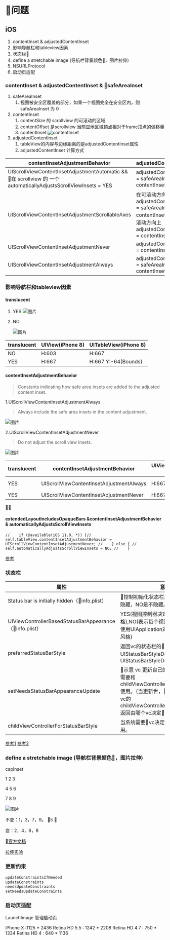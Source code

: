 
# 问题

## iOS

1. contentInset & adjustedContentInset
2. 影响导航栏和tableview因素
3. 状态栏
4. define a stretchable image (导航栏背景颜色，图片拉伸)
5. NSURLProtocol
6. 启动页适配

### contentInset & adjustedContentInset & safeAreaInset

1. safeAreaInset
    1. 视图被安全区覆盖的部分，如果一个视图完全在安全区内，则 safeAreaInset 为 0
2. contentInset
    1. contentSize 的 scrollview 的可滚动的区域
    2. contentOffset 是scrollview 当前显示区域顶点相对于frame顶点的偏移量
    3. contentInset:![contentInset](../Sources/contentInsetInScrollview.jpg)
3. adjustedContentInset
   1. tableView的内容与边缘距离的是adjustedContentInset属性
   2. adjustedContentInset 计算方式

contentInsetAdjustmentBehavior | adjustedContentInset
--- | ---
UIScrollViewContentInsetAdjustmentAutomatic && 在 scrollview 的 一个automaticallyAdjustsScrollViewInsets = YES | adjustedContentInset = safeAreaInset + contentInset
UIScrollViewContentInsetAdjustmentScrollableAxes | 在可滚动方向上adjustedContentInset = safeAreaInset + contentInset，在不可滚动方向上adjustedContentInset = contentInset
UIScrollViewContentInsetAdjustmentNever | adjustedContentInset = contentInset
UIScrollViewContentInsetAdjustmentAlways | adjustedContentInset = safeAreaInset + contentInset

### 影响导航栏和tableview因素

#### translucent

1. YES
    ![图片](../Sources/1530495757.png)
2. NO

    ![图片](../Sources/1530495069.png)

translucent |UIView(iPhone 8) | UITableView(iPhone 8)
--- |--- | ---
NO | H:603 | H:667
YES | H:667 | H:667 Y:-64(Bounds)

#### contentInsetAdjustmentBehavior

> Constants indicating how safe area insets are added to the adjusted content inset.

1.UIScrollViewContentInsetAdjustmentAlways

> Always include the safe area insets in the content adjustment.

![图片](../Sources/1530497559.png)

2.UIScrollViewContentInsetAdjustmentNever

> Do not adjust the scroll view insets.

![图片](../Sources/1530498058.png)

translucent | contentInsetAdjustmentBehavior | UIView(iPhone 8) | UITableView(iPhone 8)
--- |--- | --- | ---
YES | UIScrollViewContentInsetAdjustmentAlways | H:667 | H:667 Y:-64(Bounds)
YES | UIScrollViewContentInsetAdjustmentNever | H:667 | H:667 Y:0(Bounds)
  

#### extendedLayoutIncludesOpaqueBars &contentInsetAdjustmentBehavior &  automaticallyAdjustsScrollViewInsets

``
//    if (@available(iOS 11.0, *)) {//        self.tableView.contentInsetAdjustmentBehavior = UIScrollViewContentInsetAdjustmentNever;
//    } else {
//        self.automaticallyAdjustsScrollViewInsets = NO;
//    }
``

[参考](http://yangzq007.com/2016/10/24/iOS%E6%BB%9A%E5%8A%A8%E8%A7%86%E5%9B%BE%E4%B8%8B%E5%8E%8B%E5%85%A8%E8%A7%A3%E6%9E%90/)

### 状态栏

|属性|意义|
--- | ---
Status bar is initially hidden（info.plist） | 控制初始化状态栏是否隐藏。YES 是隐藏，NO是不隐藏。
UIViewControllerBasedStatusBarAppearance（info.plist） | YES(视图控制器决定了状态栏的风格),NO(表示每个视图控制器必须显式地使用UIApplication对象来设置状态栏的风格)
preferredStatusBarStyle | 返回vc的状态栏的样式  UIStatusBarStyleDefault 或 UIStatusBarStyleDefault
setNeedsStatusBarAppearanceUpdate | 示意 vc 更新自己的status bar。往往需要和 childViewControllerForStatusBarStyle 使用。（当更新世，会调用container vc的childViewControllerForStatusBarStyle 返回由哪个vc决定状态栏的样式）
childViewControllerForStatusBarStyle | 当系统需要vc决定status bar的样式调用。

[参考1](https://www.jianshu.com/p/c0414830aa74)
[参考2](https://www.jianshu.com/p/534054a8c897)

### **define a stretchable image** (导航栏背景颜色，图片拉伸)

capInset

1   2   3

4   5   6

7   8   9

![图片](../../Sources/capInset.jpg)

不变：1，3，7，9。 5 

变：2，4，6，8

[官方文档](https://developer.apple.com/documentation/uikit/uiimage?changes=_3&language=objc)

[拉伸实验](https://www.jianshu.com/p/a577023677c1)

### 更新约束

``` Objective-C
updateConstraintsIfNeeded
updateConstraints
needsUpdateConstraints
setNeedsUpdateConstraints
```

### 启动页适配

LaunchImage 管理启动页

iPhone X :1125 * 2436
Retina HD 5.5 : 1242 * 2208
Retina HD 4.7 : 750 * 1334
Retina HD 4 : 640 * 1136